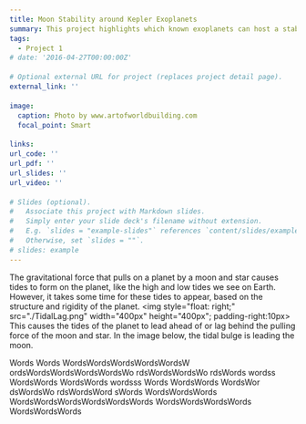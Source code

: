 ```yaml
---
title: Moon Stability around Kepler Exoplanets
summary: This project highlights which known exoplanets can host a stable moon for significant time periods.
tags:
  - Project 1
# date: '2016-04-27T00:00:00Z'

# Optional external URL for project (replaces project detail page).
external_link: ''

image:
  caption: Photo by www.artofworldbuilding.com
  focal_point: Smart

links:
url_code: ''
url_pdf: ''
url_slides: ''
url_video: ''

# Slides (optional).
#   Associate this project with Markdown slides.
#   Simply enter your slide deck's filename without extension.
#   E.g. `slides = "example-slides"` references `content/slides/example-slides.md`.
#   Otherwise, set `slides = ""`.
# slides: example
---
```


The gravitational force that pulls on a planet by a moon and star causes tides to form on the planet, like the high and low tides we see on Earth. However, it takes some time for these tides to appear, based on the structure and rigidity of the planet. <img style="float: right;" src="./TidalLag.png" width="400px" height="400px"; padding-right:10px> This causes the tides of the planet to lead ahead of or lag behind the pulling force of the moon and star. In the image below, the tidal bulge is leading the moon.

Words Words WordsWordsWordsWordsWordsW ordsWordsWordsWordsWordsWo rdsWordsWordsWo rdsWords
 wordss WordsWords WordsWords
wordsss Words WordsWords WordsWor dsWordsWo rdsWordsWord sWords WordsWordsWords WordsWordsWordsWordsWordsWords WordsWordsWordsWords WordsWordsWords
